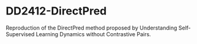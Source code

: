 # DD2412-DirectPred
Reproduction of the DirectPred method proposed by Understanding Self-Supervised Learning Dynamics without Contrastive Pairs.
